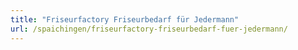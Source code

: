```yaml
---
title: "Friseurfactory Friseurbedarf für Jedermann"
url: /spaichingen/friseurfactory-friseurbedarf-fuer-jedermann/
---
```

